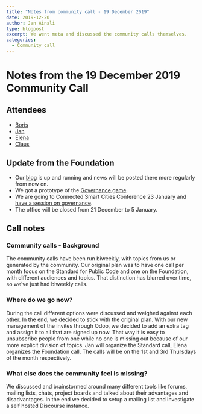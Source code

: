 ```yaml
---
title: "Notes from community call - 19 December 2019"
date: 2019-12-20
author: Jan Ainali
type: blogpost
excerpt: We went meta and discussed the community calls themselves.
categories:
  - Community call
---
```


# Notes from the 19 December 2019 Community Call

## Attendees

* [Boris](https://publiccode.net/team/boris-van-hoytema.html)
* [Jan](https://publiccode.net/team/jan-ainali.html)
* [Elena](https://publiccode.net/team/elena-findley-de-regt.html)
* [Claus](https://publiccode.net/team/claus-mullie.html)

## Update from the Foundation

* Our [blog](https://blog.publiccode.net/) is up and running and news will be posted there more regularly from now on.
* We got a prototype of the [Governance game](https://github.com/publiccodenet/governance-game).
* We are going to Connected Smart Cities Conference 23 January and [have a session on governance](https://web.archive.org/web/20200810162311/https://oasc.events.idloom.com/connected-smart-cities-conference-2020/pages/programme).
* The office will be closed from 21 December to 5 January.

## Call notes

### Community calls - Background

The community calls have been run biweekly, with topics from us or generated by the community. Our original plan was to have one call per month focus on the Standard for Public Code and one on the Foundation, with different audiences and topics. That distinction has blurred over time, so we've just had biweekly calls.

### Where do we go now?

During the call different options were discussed and weighed against each other. In the end, we decided to stick with the original plan. With our new management of the invites through Odoo, we decided to add an extra tag and assign it to all that are signed up now. That way it is easy to unsubscribe people from one while no one is missing out because of our more explicit division of topics. Jan will organize the Standard call, Elena organizes the Foundation call. The calls will be on the 1st and 3rd Thursdays of the month respectively.

### What else does the community feel is missing?

We discussed and brainstormed around many different tools like forums, mailing lists, chats, project boards and talked about their advantages and disadvantages. In the end we decided to setup a mailing list and investigate a self hosted Discourse instance.
